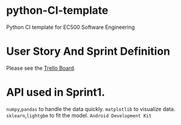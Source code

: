 # python-CI-template
Python CI template for EC500 Software Engineering

# User Story And Sprint Definition
Please see the [Trello Board](https://trello.com/b/PbjCmHFC/healthapp).

# API used in Sprint1.
```numpy```,```pandas``` to handle the data quickly.
```matplotlib``` to visualize data.
```sklearn```,```lightgbm``` to fit the model.
```Android Development Kit```
